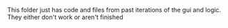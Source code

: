 This folder just has code and files from past iterations of the gui and logic. They either don't work or aren't finished
